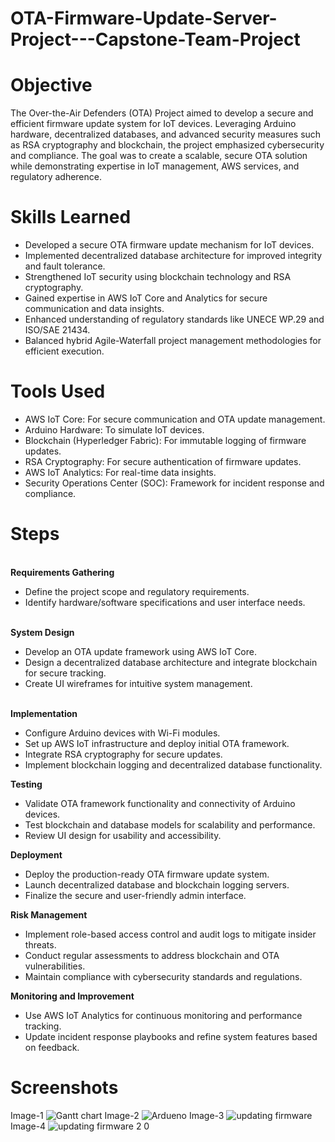 # OTA-Firmware-Update-Server-Project---Capstone-Team-Project

# Objective
The Over-the-Air Defenders (OTA) Project aimed to develop a secure and efficient firmware update system for IoT devices. Leveraging Arduino hardware, decentralized databases, and advanced security measures such as RSA cryptography and blockchain, the project emphasized cybersecurity and compliance. The goal was to create a scalable, secure OTA solution while demonstrating expertise in IoT management, AWS services, and regulatory adherence.

# Skills Learned
<ul>
  <li>Developed a secure OTA firmware update mechanism for IoT devices.</li>
  <li>Implemented decentralized database architecture for improved integrity and fault tolerance.</li>
  <li>Strengthened IoT security using blockchain technology and RSA cryptography.</li>
  <li>Gained expertise in AWS IoT Core and Analytics for secure communication and data insights.</li>
  <li>Enhanced understanding of regulatory standards like UNECE WP.29 and ISO/SAE 21434.</li>
  <li>Balanced hybrid Agile-Waterfall project management methodologies for efficient execution.</li>
</ul>

# Tools Used
<ul>
  <li>AWS IoT Core: For secure communication and OTA update management.</li>
  <li>Arduino Hardware: To simulate IoT devices.</li>
  <li>Blockchain (Hyperledger Fabric): For immutable logging of firmware updates.</li>
  <li>RSA Cryptography: For secure authentication of firmware updates.</li>
  <li>AWS IoT Analytics: For real-time data insights.</li>
  <li>Security Operations Center (SOC): Framework for incident response and compliance.</li>
</ul>

# Steps
<br><b>Requirements Gathering</b>
<ul>
  <li>Define the project scope and regulatory requirements.</li>
  <li>Identify hardware/software specifications and user interface needs.</li>
</ul>

<br><b>System Design</b>
<ul>
  <li>Develop an OTA update framework using AWS IoT Core.</li>
  <li>Design a decentralized database architecture and integrate blockchain for secure tracking.</li>
  <li>Create UI wireframes for intuitive system management.</li>
</ul>

<br><b>Implementation</b>
<ul>
  <li>Configure Arduino devices with Wi-Fi modules.</li>
  <li>Set up AWS IoT infrastructure and deploy initial OTA framework.</li>
  <li>Integrate RSA cryptography for secure updates.</li>
  <li>Implement blockchain logging and decentralized database functionality.</li>
</ul>

<b>Testing</b>
<ul>
  <li>Validate OTA framework functionality and connectivity of Arduino devices.</li>
  <li>Test blockchain and database models for scalability and performance.</li>
  <li>Review UI design for usability and accessibility.</li>
</ul>

<b>Deployment</b>
<ul>
  <li>Deploy the production-ready OTA firmware update system.</li>
  <li>Launch decentralized database and blockchain logging servers.</li>
  <li>Finalize the secure and user-friendly admin interface.</li>
</ul>

<b>Risk Management</b>
<ul>
  <li>Implement role-based access control and audit logs to mitigate insider threats.</li>
  <li>Conduct regular assessments to address blockchain and OTA vulnerabilities.</li>
  <li>Maintain compliance with cybersecurity standards and regulations.</li>
</ul>

<b>Monitoring and Improvement</b>
<ul>
  <li>Use AWS IoT Analytics for continuous monitoring and performance tracking.</li>
  <li>Update incident response playbooks and refine system features based on feedback.</li>
</ul>

# Screenshots
Image-1
![Gantt chart](https://github.com/user-attachments/assets/3026c598-4d70-4fed-b239-f994dcccdd48)
Image-2
![Ardueno](https://github.com/user-attachments/assets/5f194d39-efd4-4a99-8039-6014c257545a)
Image-3
![updating firmware](https://github.com/user-attachments/assets/b09e617d-d0f4-42e8-a51b-e34a88c93af9)
Image-4
![updating firmware 2 0](https://github.com/user-attachments/assets/304427fb-d78a-4abb-8136-bd6d73c0fdcf)


